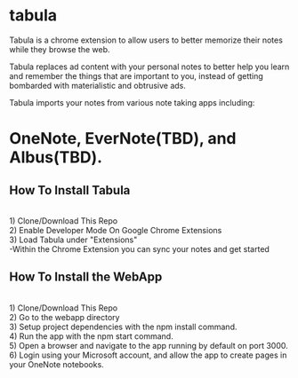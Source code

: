 # tabula

Tabula is a chrome extension to allow users to better memorize their notes while they browse the web.

Tabula replaces ad content with your personal notes to better help you learn and remember the things that are important to you, instead of getting bombarded with materialistic and obtrusive ads.

Tabula imports your notes from various note taking apps including: <h1>OneNote, EverNote(TBD), and Albus(TBD).</h1>

<h2> How To Install Tabula </h2>
</br>
1) Clone/Download This Repo </br>
2) Enable Developer Mode On Google Chrome Extensions </br>
3) Load Tabula under "Extensions" </br>
	-Within the Chrome Extension you can sync your notes and get started</br>

<h2> How To Install the WebApp </h2>
</br>
1) Clone/Download This Repo </br>
2) Go to the webapp directory</br>
3) Setup project dependencies with the npm install command.</br>
4) Run the app with the npm start command.</br>
5) Open a browser and navigate to the app running by default on port 3000.</br>
6) Login using your Microsoft account, and allow the app to create pages in your OneNote notebooks.</br>

